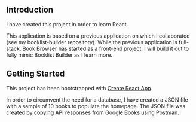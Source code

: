 ## Introduction

I have created this project in order to learn React.

This application is based on a previous application on which I collaborated (see my booklist-builder repository).  While the previous application is full-stack, Book Browser has started as a front-end project.  I will build it out to fully mimic Booklist Builder as I learn more.

## Getting Started

This project has been bootstrapped with [Create React App](https://github.com/facebook/create-react-app).

In order to circumvent the need for a database, I have created a JSON file with a sample of 10 books to populate the homepage.  The JSON file was created by copying API responses from Google Books using Postman.

